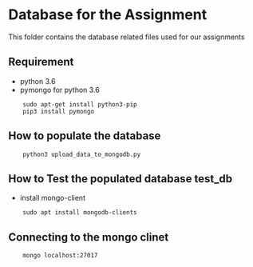 # Database for the Assignment
This folder contains the database related files used for our assignments

## Requirement
- python 3.6
- pymongo for python 3.6
```
    sudo apt-get install python3-pip
    pip3 install pymongo
```

## How to populate the database
```
    python3 upload_data_to_mongodb.py
```

## How to Test the populated database test_db
- install mongo-client
```
    sudo apt install mongodb-clients
```

## Connecting to the mongo clinet
```
    mongo localhost:27017
```
